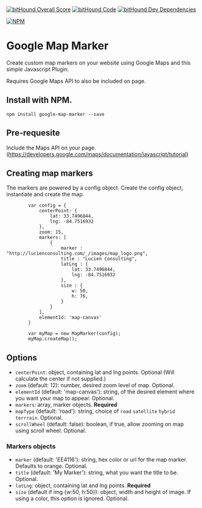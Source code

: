 [![bitHound Overall Score](https://www.bithound.io/github/Lucien-Consulting/Google-Map-Marker/badges/score.svg)](https://www.bithound.io/github/Lucien-Consulting/Google-Map-Marker) [![bitHound Code](https://www.bithound.io/github/Lucien-Consulting/Google-Map-Marker/badges/code.svg)](https://www.bithound.io/github/Lucien-Consulting/Google-Map-Marker) [![bitHound Dev Dependencies](https://www.bithound.io/github/Lucien-Consulting/Google-Map-Marker/badges/devDependencies.svg)](https://www.bithound.io/github/Lucien-Consulting/Google-Map-Marker/master/dependencies/npm)

[![NPM](https://nodei.co/npm/<package>.png?compact=true)](https://npmjs.org/package/<package>)

# Google Map Marker
Create custom map markers on your website using Google Maps and this simple Javascript Plugin.

Requires Google Maps API to also be included on page. 

## Install with NPM.

    npm install google-map-marker --save

## Pre-requesite

Include the Maps API on your page. (https://developers.google.com/maps/documentation/javascript/tutorial)

## Creating map markers

The markers are powered by a config object. Create the config object, instantiate and create the map.
```
        var config = {
            centerPoint: {
                lat: 33.7496844,
                lng: -84.7516932
            }, 
            zoom: 15, 
            markers: [
                {
                    marker : "http://lucienconsulting.com/_/images/map_logo.png", 
                    title : "Lucien Consulting",
                    latLng : {
                        lat: 33.7496844,
                        lng: -84.7516932
                    },
                    size : {
                        w: 50,
                        h: 76,
                    }
                }
            ],
            elementId: 'map-canvas'
        }

        var myMap = new MapMarker(config);
        myMap.createMap();
```

## Options

- `centerPoint`: object, containing lat and lng points. Optional (Will calculate the center if not supplied.)
- `zoom` (default: 12): number, desired zoom level of map. Optional.
- `elementId` (default: 'map-canvas'): string, of the desired element where you want your map to appear. Optional.
- `markers`: array, marker objects. **Required**
- `mapType` (default: 'road'): string, choice of `road` `satellite` `hybrid` `terrrain`. Optional.
- `scrollWheel` (default: false): boolean, if true, allow zooming on map using scroll wheel. Optional.

### Markers objects
- `marker` (default: 'EE4116'): string, hex color or url for the map marker. Defaults to orange. Optional.
- `title` (default: 'My Marker'): string, what you want the title to be. Optional.
- `latLng`: object, containing lat and lng points. **Required**
- `size` (default if img {w:50, h:50}): object, width and height of image. If using a color, this option is ignored. Optional.
